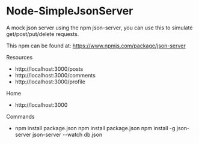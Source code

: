 # Node-SimpleJsonServer

A mock json server using the npm json-server, you can use this to simulate get/post/put/delete requests.

This npm can be found at:
https://www.npmjs.com/package/json-server

Resources
- http://localhost:3000/posts
- http://localhost:3000/comments
- http://localhost:3000/profile

Home
- http://localhost:3000


Commands
- npm install package.json
 npm install package.json 
  npm install -g json-server
  json-server --watch db.json


